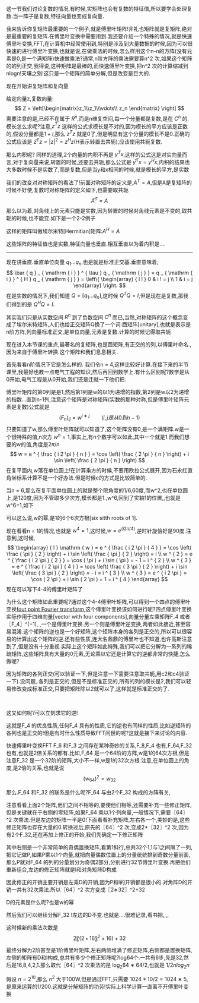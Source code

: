 这一节我们讨论复数的情况,有时候,实矩阵也会有复数的特征值,所以要学会处理复数.当一阵子是复数,特征向量也变成复向量.

我来告诉你复矩阵最重要的一个例子,就是傅里叶矩阵!非礼也矩阵就是复矩阵,绝对是最重要的复矩阵.在傅里叶变换中需要用到.我还要介绍一个特殊的情况,就是快速傅里叶变换,FFT,在计算机中经常使用到,特别是涉及到大量数据的时候,因为可以很快速的进行傅里叶变换,也就是说,在做乘法的时候,怎么样用这个n-n的方阵(没有元素是0,是一个满矩阵)快速做乘法?通常,n阶方阵的乘法需要算n^2 次,如果这个矩阵的的列正交,我得说,这种矩阵是最棒的,而快速傅里叶变换,把n^2 次的计算缩减到nlogn!天壤之别!这只是一个矩阵的简单分解,但是改变是巨大的.



现在开始讲复矩阵和复向量

给定向量z,复数向量: 
$$
Z = ​​\left[\begin{matrix}z_1\\z_1\\\vdots\\ z_n \end{matrix} \right]
$$
需要注意的是,已经不在属于 $R^n$,而是n维复空间,每一个分量都是复数,是在 $C^n$ 的.模长怎么求呢?注意,$z^T z$ 这样的公式求模长是不对的,因为模长的平方应该是正数的,假设分量都是$1+i$,那么 $z^T z$ 就是0了,但是明显有这个分量的模长不是0.正确的公式应该是 $z ̅^T z = |z|^2= z^H z$(H表示转置去共轭),应该使用共轭复数.

那么内积呢? 同样的道理,2个向量的内积不再是 $y^T x$,这样的公式这是对实向量而言,对于复向量来说,转置的时候,还要去共轭,那么公式是 $y ̅^T x= y^H x$,内积的结果也大多数时候不是实数了,而是复数,但是当y和x相同的时候,就是模长的平方,是实数

我们的改变对对称矩阵的看法了!前面对称矩阵的定义是,$A^T=A$,但是A是复矩阵的时候不好使,复数时对称矩阵的定义如下,也需要取共轭
$$
A ̅^T=A
$$
那么以为着,对角线上的元素只能是实数,因为转置的时候对角线元素是不变的,取共轭的时候,也不能变.如下是一个2-2例子
	
这样的矩阵叫做埃尔米特[Hermitian]矩阵:$A^H=A$

这些矩阵的特征值也是实数,特征向量也垂直.相互垂直以为着内积是....



---

现在讲垂直.垂直单位向量 $q_1…q_n$,也是就是标准正交基.垂直意味着,
$$
\bar { q } _ { \mathrm { i } } ^ { \tau } q _ { \mathrm { j } } = q _ { \mathrm { i } } ^ { H } q _ { \mathrm { j } } = \left\{ \begin{array} { l l } 0 & i ! = j \\ 1 & i = j \end{array} \right.
$$
在是实数的情况下,我们知道 $Q = [q_1…q_n]$,这时候 $Q^T Q=I$,但是现在是复数,那我们得到的是 $Q^H Q=I$.

其实我们只是从实数空间 $R^n$ 到了负数空间 $C^n$ 而已,当然,对称矩阵的这个概念变成了埃尔米特矩阵,人们也给正交矩阵Q换了一个词:酉矩阵[unitary],也就是表示是n阶方阵,列向量标准正交,是单位向量,元素是复数.计算的时候记得取共轭


现在进入本节课的重点,最著名的复矩阵,也是酉矩阵,有正交的的列,以傅里叶命名.,因为来自于傅里叶转换.这个矩阵和我们息息相关.

首先看看n阶情况下它是怎么样的. 我们令n = 4,这样比较好计算.在接下来的半节课里,我最好也教一点电气工程的知识,然后再回到数学上.有什么区别呢?数学是从0开始,电气工程是从0开始,我们还是迁就一下他们把.

傅里叶矩阵的第0列是是1,然后第1列是w的以1为递增的指数,第2列是w以2为递增的指数...直到n-1列,注意这个矩阵是对称矩阵(实数的那种对称,但是傅里叶矩阵元素是复数)公式就是
$$
(F_n)_{ij}=w^{i ∗j} \qquad (i,j是从0 到 n-1)
$$
只要知道了w,那么傅里叶矩阵就可以知道了,这个矩阵没有0,是一个满矩阵.w是一个很特殊的值,n次方 $w^n=1$,事实上,有n个数字可以如此,其中一个就是1.而我们想要的w的值,角度是$2π/n$
$$
w = e ^ { \frac { i 2 \pi } { n } } = \cos \left( \frac { 2 \pi } { n } \right) + i \sin \left( \frac { 2 \pi } { n } \right)
$$
在复平面内,w落在单位圆上!在计算乘方的时候,不要用欧拉公式展开,因为石永红直角坐标系计算不是一个好办法.但是时候e的方式是比较简单的.

当n = 6,那么在复平面单位圆上的就是整个院角度的1/6,60度,而w^2,也在单位圆上,是120度,因为不管取多少次方,模长都是1.,w^6,回到了实轴1的位置,,也就是w^6=1,如下


可以这么说,w的幂,是1的6个6次方根[six sitth roots of 1].



现在看看n = 1的情况,也就是 $w^4=1$,这时候,$w = e^(i2π/4)$,逆时针旋恰好是90度.注意到,这时候,
$$
\begin{array} { l } \mathrm { w } = e ^ { \frac { i 2 \pi } { 4 } } = \cos \left( \frac { \pi } { 2 } \right) + i \sin \left( \frac { \pi } { 2 } \right) = i \\ w ^ { 2 } = e ^ { \frac { i 2 \pi } { 2 } } = \cos ( \pi ) + i \sin ( \pi ) = - 1 = i ^ { 2 } \\ w ^ { 3 } = e ^ { \frac { i 2 \pi } { 4 } } = \cos \left( \frac { 3 \pi } { 2 } \right) + i \sin \left( \frac { 3 \pi } { 2 } \right) = - i = i ^ { 3 } \\ w ^ { 3 } = e ^ { i 2 \pi } = \cos ( 2 \pi ) + i \sin ( 2 \pi ) = 1 = i ^ { 4 } \end{array}
$$
现在可以写下4-4的傅里叶矩阵了





为什么这个矩阵如此重要呢?通过这个4-4傅里叶矩阵,可以得到一个四点的傅里叶变换[fout point Fourier transform](离散的),这个傅里叶变换该如何进行呢?四点傅里叶变换实际作用于四维向量[vector with four components],向量分量左乘矩阵F_4 或者〖F_4〗^(−1), ,一个是傅里叶变换.另一个则是傅里叶逆变换,两者如此接近,甚至容易混淆.这个矩阵的逆也是一个好矩阵,这个矩阵本身的各列是正交的,所以可以很容易的计算出这个矩阵的逆.还有些性质,连大名鼎鼎的傅里叶也不知道,也许高斯注意到了,但是没有十分重视.实际上这个矩阵如此特殊,我们可以把它分解为一系列的稀疏矩阵,这些矩阵具有大量的0元素,无论乘以它还是计算它的逆都非常的快捷,怎么做呢?



因为矩阵的各列正交(可以验证一下,但是注意一下需要注意取共轭,用c2和c4验证一下).没问题,.各列是正交的,但是不是标准正交的,所有的列的模长是2,我们可以轻易修改变成标准正交,只要把矩阵除以2就可以了,这样就是标准正交的了.

​	

这又如何呢?可以立刻求它的逆!



这就是F_4 的优良性质,任何F_4 具有的性质,它的逆也有同样的性质,比如逆矩阵的各列也是正交的!但是有时什么性质导致FFT问世的呢?这就是接下来讨论的内容.

快速傅里叶变换FFT
F_6 和F_3 之间存在某种奇妙的关系,F_8,F_4 也有,F_64,F_32 也有,也就是2倍关系的都有.比如,F_64 是一个64阶的方阵,w是1的64次方根,但是注意F_32 是一个32阶的矩阵,大小不一样,w是1的32次方根.注意,在单位圆上的角度,是2倍的关系,也就是说
$$
\left( w _ { 64 } \right) ^ { 2 } = w _ { 32 }
$$


那么.F_64 和F_32 的联系是什么呢?F_64 与由2个F_32 构成的方阵有关,



注意看看上面2个矩阵,他们之间不相等的,要使他们相等,还需要补充一些修正矩阵,但是关键就在于右侧的零矩阵,如果F_64 乘以1个列向量,一般情况下,需要〖64〗^2 次乘法.但是左边的矩阵一半是0!下面看看补充矩阵,左右各一个,美妙的是,这些修正矩阵也存在大量的0.转换过后,原先的〖64〗^2 次,变成2*〖32〗^2 次,因为有2个F_32,还在再加上修正的开始,我们先确定一下修正矩阵

  其中右侧是一个非常简单的奇偶置换矩阵,看第1斜行,总共32个1,1与1之间隔了一列,把它记做P,如果P乘以1个向量,就把向量偶数位置上的分量统统排到奇数分量前面,那么P就对F_64 的列的分量划分为奇偶2部分,分别进行32节傅里叶变换.再把他们重新组合,左边的修正矩阵就是I和对角矩阵D构成






因此修正的开销主要开销是左乘D的开销,因为P和I的开销都是很小的.对角阵D的开销一共有32次乘法.所以〖64〗^2 次方变成〖2∗32〗^2+32



D的元素是什么呢?也是w的幂
	
	
然后我们可以继续分解F_32 !左边的D不变.也就是....很难记录,看书把,,,,

这时候新的乘法次数是
$$
2〖(2∗16〗^2+16)+32 
$$


最终分解为2阶甚至是1阶傅里叶矩阵,左右两侧堆满了修正矩阵,右侧都是置换矩阵,左侧的矩阵有D和I构成,总共有多少个修正矩阵呢?log64个.一共有6步,先是32,然后是16,8,4,2,1.那么取代〖64〗^2 次乘法的是  $\log_2 64 ∗64/2$,也就是 $1/2 nlog_2 n$

假设 $n = 2^10$,那么 $n^2$ 大于100W,但是通过FFT,只需要 $1024 * 10/2=1024 ∗5$,是原来运算的1/200.这就是分解矩阵的功劳!实际上科学计算一直离不开傅里叶变换